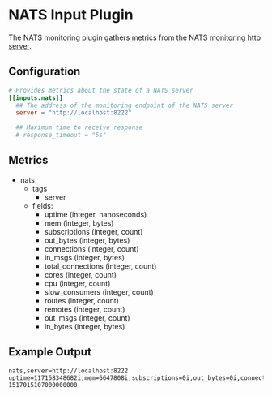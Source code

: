# NATS Input Plugin

The [NATS](http://www.nats.io/about/) monitoring plugin gathers metrics from the
NATS [monitoring http server][1].

[1]: https://www.nats.io/documentation/server/gnatsd-monitoring/

## Configuration

```toml @sample.conf
# Provides metrics about the state of a NATS server
[[inputs.nats]]
  ## The address of the monitoring endpoint of the NATS server
  server = "http://localhost:8222"

  ## Maximum time to receive response
  # response_timeout = "5s"
```

## Metrics

- nats
  - tags
    - server
  - fields:
    - uptime (integer, nanoseconds)
    - mem (integer, bytes)
    - subscriptions (integer, count)
    - out_bytes (integer, bytes)
    - connections (integer, count)
    - in_msgs (integer, bytes)
    - total_connections (integer, count)
    - cores (integer, count)
    - cpu (integer, count)
    - slow_consumers (integer, count)
    - routes (integer, count)
    - remotes (integer, count)
    - out_msgs (integer, count)
    - in_bytes (integer, bytes)

## Example Output

```shell
nats,server=http://localhost:8222 uptime=117158348682i,mem=6647808i,subscriptions=0i,out_bytes=0i,connections=0i,in_msgs=0i,total_connections=0i,cores=2i,cpu=0,slow_consumers=0i,routes=0i,remotes=0i,out_msgs=0i,in_bytes=0i 1517015107000000000
```
